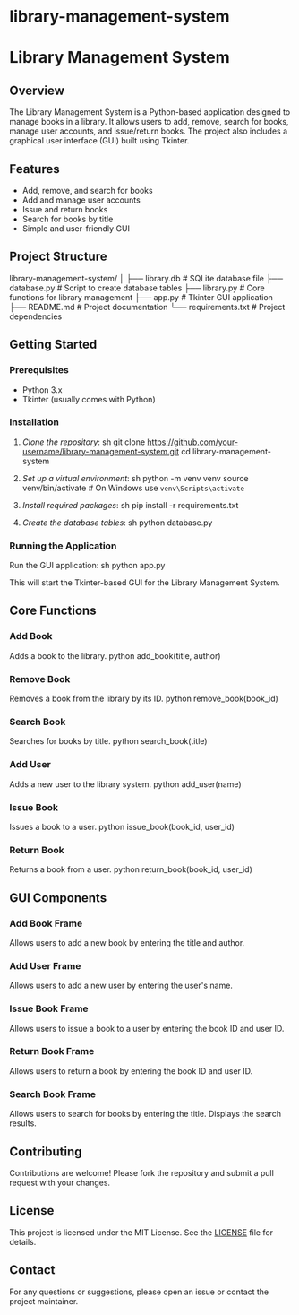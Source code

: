 # library-management-system
# Library Management System

## Overview
The Library Management System is a Python-based application designed to manage books in a library. It allows users to add, remove, search for books, manage user accounts, and issue/return books. The project also includes a graphical user interface (GUI) built using Tkinter.

## Features
- Add, remove, and search for books
- Add and manage user accounts
- Issue and return books
- Search for books by title
- Simple and user-friendly GUI

## Project Structure

library-management-system/
│
├── library.db                # SQLite database file
├── database.py               # Script to create database tables
├── library.py                # Core functions for library management
├── app.py                    # Tkinter GUI application
├── README.md                 # Project documentation
└── requirements.txt          # Project dependencies


## Getting Started

### Prerequisites
- Python 3.x
- Tkinter (usually comes with Python)

### Installation

1. *Clone the repository*:
   sh
   git clone https://github.com/your-username/library-management-system.git
   cd library-management-system
   

2. *Set up a virtual environment*:
   sh
   python -m venv venv
   source venv/bin/activate  # On Windows use `venv\Scripts\activate`
   

3. *Install required packages*:
   sh
   pip install -r requirements.txt
   

4. *Create the database tables*:
   sh
   python database.py
   

### Running the Application

Run the GUI application:
sh
python app.py

This will start the Tkinter-based GUI for the Library Management System.

## Core Functions

### Add Book
Adds a book to the library.
python
add_book(title, author)


### Remove Book
Removes a book from the library by its ID.
python
remove_book(book_id)


### Search Book
Searches for books by title.
python
search_book(title)


### Add User
Adds a new user to the library system.
python
add_user(name)


### Issue Book
Issues a book to a user.
python
issue_book(book_id, user_id)


### Return Book
Returns a book from a user.
python
return_book(book_id, user_id)


## GUI Components

### Add Book Frame
Allows users to add a new book by entering the title and author.

### Add User Frame
Allows users to add a new user by entering the user's name.

### Issue Book Frame
Allows users to issue a book to a user by entering the book ID and user ID.

### Return Book Frame
Allows users to return a book by entering the book ID and user ID.

### Search Book Frame
Allows users to search for books by entering the title. Displays the search results.

## Contributing
Contributions are welcome! Please fork the repository and submit a pull request with your changes.

## License
This project is licensed under the MIT License. See the [LICENSE](LICENSE) file for details.

## Contact
For any questions or suggestions, please open an issue or contact the project maintainer.
